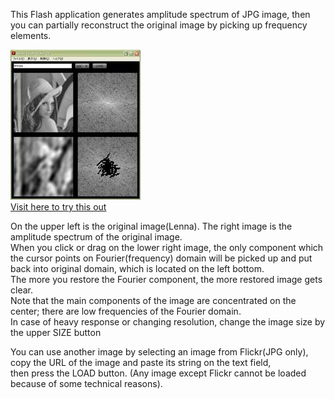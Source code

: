This Flash application generates amplitude spectrum of JPG image, then you can partially reconstruct the original image by picking up frequency elements.

![Alt text](sample.jpg)  
[Visit here to try this  out](http://objective.oteage.net/FlashPhysics/FourierAnalysis.html)

On the upper left is the original image(Lenna). The right image is the amplitude spectrum of the original image.  
When you click or drag on the lower right image, the only component which the cursor points on Fourier(frequency) domain will be picked up and put back into original domain, which is located on the left bottom.  
The more you restore the Fourier component, the more restored image gets clear.  
Note that the main components of the image are concentrated on the center; there are low frequencies of the Fourier domain.  
In case of heavy response or changing resolution, change the image size by the upper SIZE button  

You can use another image by selecting an image from Flickr(JPG only), copy the URL of the image and paste its string on the text field,  
then press the LOAD button. (Any image except Flickr cannot be loaded because of some technical reasons).
